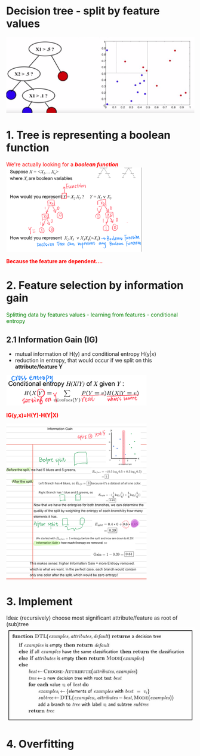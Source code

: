 #  Decision tree - split by feature values  
![](.2_Decision_tree_images/661aa5db.png)
# 1. Tree is representing a boolean function
<font color='red'>We're actually looking for a **_boolean function_**</font>
![](../.ML_images/174b79a8.png)  

**<font color='red'>Because the feature are dependent....**</font>


# 2. Feature selection by information gain
<font color="Green"> Splitting data by features values - learning from features - conditional entropy</font>

## 2.1 Information Gain (IG)
- mutual information of H(y) and conditional entropy H(y|x)
- reduction in entropy, that would occur if we split on this **attribute/feature Y**

![](../.ML_images/ea24b30f.png)  

 **<font color='red'>IG(y,x)=H(Y)-H(Y|X)</font>**

  ![](../.ML_images/9fe260b2.png)

# 3. Implement
Idea: (recursively) choose most significant
attribute/feature as root of (sub)tree
![](.2_Decision_tree_images/dca96aba.png) 

# 4. Overfitting